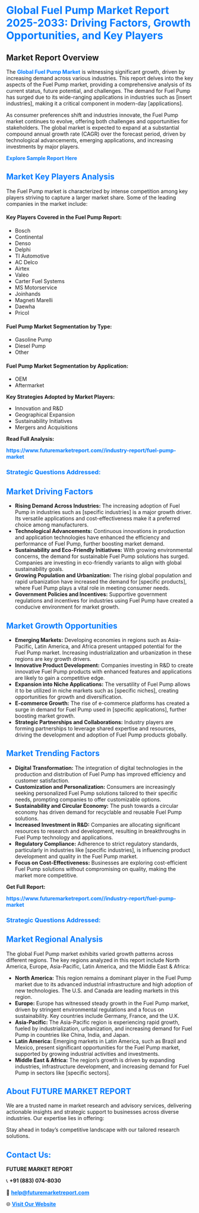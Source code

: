 <h1 style="color: #007BFF;">Global Fuel Pump Market Report 2025-2033: Driving Factors, Growth Opportunities, and Key Players</h1>

<section id="overview">
<h2>Market Report Overview</h2>
<p>The <a href="https://www.futuremarketreport.com//industry-report/fuel-pump-market" style="color: #007BFF; text-decoration: none;"><strong>Global Fuel Pump Market</strong></a> is witnessing significant growth, driven by increasing demand across various industries. This report delves into the key aspects of the Fuel Pump market, providing a comprehensive analysis of its current status, future potential, and challenges. The demand for Fuel Pump has surged due to its wide-ranging applications in industries such as [insert industries], making it a critical component in modern-day [applications].</p>
<p>As consumer preferences shift and industries innovate, the Fuel Pump market continues to evolve, offering both challenges and opportunities for stakeholders. The global market is expected to expand at a substantial compound annual growth rate (CAGR) over the forecast period, driven by technological advancements, emerging applications, and increasing investments by major players.</p>
</section>

<section id="overview">
<p><a href="https://www.futuremarketreport.com//request-sample/reportId=50352" style="color: #007BFF; text-decoration: none;"><strong>Explore Sample Report Here</strong></a></p>
</section>

<section id="key-players">
<h2 style="color: #007BFF;">Market Key Players Analysis</h2>
<p>The Fuel Pump market is characterized by intense competition among key players striving to capture a larger market share. Some of the leading companies in the market include:</p>
<h4>Key Players Covered in the Fuel Pump Report:</h4>
<ul><li>Bosch</li><li>Continental</li><li>Denso</li><li>Delphi</li><li>TI Automotive</li><li>AC Delco</li><li>Airtex</li><li>Valeo</li><li>Carter Fuel Systems</li><li>MS Motorservice</li><li>Joinhands</li><li>Magneti Marelli</li><li>Daewha</li><li>Pricol</li></ul>
<h4>Fuel Pump Market Segmentation by Type:</h4>
<ul><li>Gasoline Pump</li><li>Diesel Pump</li><li>Other</li></ul>

<h4>Fuel Pump Market Segmentation by Application:</h4>
<ul><li>OEM</li><li>Aftermarket</li></ul>
<p><strong>Key Strategies Adopted by Market Players:</strong></p>
<ul>
<li>Innovation and R&D</li>
<li>Geographical Expansion</li>
<li>Sustainability Initiatives</li>
<li>Mergers and Acquisitions</li>
</ul>
</section>

<section>
<p><strong>Read Full Analysis: </strong></p><a href="https://www.futuremarketreport.com//industry-report/fuel-pump-market" style="color: #007BFF; text-decoration: none;"><strong>https://www.futuremarketreport.com//industry-report/fuel-pump-market</strong></a>
<h3 style="color: #007BFF;">Strategic Questions Addressed:</h3>
</section>

<section id="driving-factors">
<h2 style="color: #007BFF;">Market Driving Factors</h2>
<ul>
<li><strong>Rising Demand Across Industries:</strong> The increasing adoption of Fuel Pump in industries such as [specific industries] is a major growth driver. Its versatile applications and cost-effectiveness make it a preferred choice among manufacturers.</li>
<li><strong>Technological Advancements:</strong> Continuous innovations in production and application technologies have enhanced the efficiency and performance of Fuel Pump, further boosting market demand.</li>
<li><strong>Sustainability and Eco-Friendly Initiatives:</strong> With growing environmental concerns, the demand for sustainable Fuel Pump solutions has surged. Companies are investing in eco-friendly variants to align with global sustainability goals.</li>
<li><strong>Growing Population and Urbanization:</strong> The rising global population and rapid urbanization have increased the demand for [specific products], where Fuel Pump plays a vital role in meeting consumer needs.</li>
<li><strong>Government Policies and Incentives:</strong> Supportive government regulations and incentives for industries using Fuel Pump have created a conducive environment for market growth.</li>
</ul>
</section>

<section id="growth-opportunities">
<h2 style="color: #007BFF;">Market Growth Opportunities</h2>
<ul>
<li><strong>Emerging Markets:</strong> Developing economies in regions such as Asia-Pacific, Latin America, and Africa present untapped potential for the Fuel Pump market. Increasing industrialization and urbanization in these regions are key growth drivers.</li>
<li><strong>Innovative Product Development:</strong> Companies investing in R&D to create innovative Fuel Pump products with enhanced features and applications are likely to gain a competitive edge.</li>
<li><strong>Expansion into Niche Applications:</strong> The versatility of Fuel Pump allows it to be utilized in niche markets such as [specific niches], creating opportunities for growth and diversification.</li>
<li><strong>E-commerce Growth:</strong> The rise of e-commerce platforms has created a surge in demand for Fuel Pump used in [specific applications], further boosting market growth.</li>
<li><strong>Strategic Partnerships and Collaborations:</strong> Industry players are forming partnerships to leverage shared expertise and resources, driving the development and adoption of Fuel Pump products globally.</li>
</ul>
</section>

<section id="trending-factors">
<h2 style="color: #007BFF;">Market Trending Factors</h2>
<ul>
<li><strong>Digital Transformation:</strong> The integration of digital technologies in the production and distribution of Fuel Pump has improved efficiency and customer satisfaction.</li>
<li><strong>Customization and Personalization:</strong> Consumers are increasingly seeking personalized Fuel Pump solutions tailored to their specific needs, prompting companies to offer customizable options.</li>
<li><strong>Sustainability and Circular Economy:</strong> The push towards a circular economy has driven demand for recyclable and reusable Fuel Pump solutions.</li>
<li><strong>Increased Investment in R&D:</strong> Companies are allocating significant resources to research and development, resulting in breakthroughs in Fuel Pump technology and applications.</li>
<li><strong>Regulatory Compliance:</strong> Adherence to strict regulatory standards, particularly in industries like [specific industries], is influencing product development and quality in the Fuel Pump market.</li>
<li><strong>Focus on Cost-Effectiveness:</strong> Businesses are exploring cost-efficient Fuel Pump solutions without compromising on quality, making the market more competitive.</li>
</ul>
</section>

<section>
<p><strong>Get Full Report: </strong></p><a href="https://www.futuremarketreport.com//industry-report/fuel-pump-market" style="color: #007BFF; text-decoration: none;"><strong>https://www.futuremarketreport.com//industry-report/fuel-pump-market</strong></a>
<h3 style="color: #007BFF;">Strategic Questions Addressed:</h3>
</section>


<section id="regional-analysis">
<h2 style="color: #007BFF;">Market Regional Analysis</h2>
<p>The global Fuel Pump market exhibits varied growth patterns across different regions. The key regions analyzed in this report include North America, Europe, Asia-Pacific, Latin America, and the Middle East & Africa:</p>
<ul>
<li><strong>North America:</strong> This region remains a dominant player in the Fuel Pump market due to its advanced industrial infrastructure and high adoption of new technologies. The U.S. and Canada are leading markets in this region.</li>
<li><strong>Europe:</strong> Europe has witnessed steady growth in the Fuel Pump market, driven by stringent environmental regulations and a focus on sustainability. Key countries include Germany, France, and the U.K.</li>
<li><strong>Asia-Pacific:</strong> The Asia-Pacific region is experiencing rapid growth, fueled by industrialization, urbanization, and increasing demand for Fuel Pump in countries like China, India, and Japan.</li>
<li><strong>Latin America:</strong> Emerging markets in Latin America, such as Brazil and Mexico, present significant opportunities for the Fuel Pump market, supported by growing industrial activities and investments.</li>
<li><strong>Middle East & Africa:</strong> The region’s growth is driven by expanding industries, infrastructure development, and increasing demand for Fuel Pump in sectors like [specific sectors].</li>
</ul>
</section>

<footer>
<h2 style="color: #007BFF;">About FUTURE MARKET REPORT</h2>
<p>We are a trusted name in market research and advisory services, delivering actionable insights and strategic support to businesses across diverse industries. Our expertise lies in offering:</p>

<p>Stay ahead in today’s competitive landscape with our tailored research solutions.</p>

<h2 style="color: #007BFF;">Contact Us:</h2>
<p><strong>FUTURE MARKET REPORT</strong></p>
<p>📞 <strong>+91 (883) 074-8030</strong></p>
<p>📧 <strong><a href="mailto:help@futuremarketreport.com" style="color: #007BFF;">help@futuremarketreport.com</a></strong></p>
<p>🌐 <strong><a href="https://www.futuremarketreport.com/" style="color: #007BFF;">Visit Our Website</a></strong></p>
</footer>